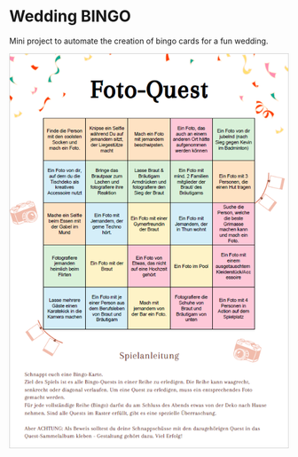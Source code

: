 # Wedding BINGO

Mini project to automate the creation of bingo cards for a fun wedding.




![img.png](img.png)
